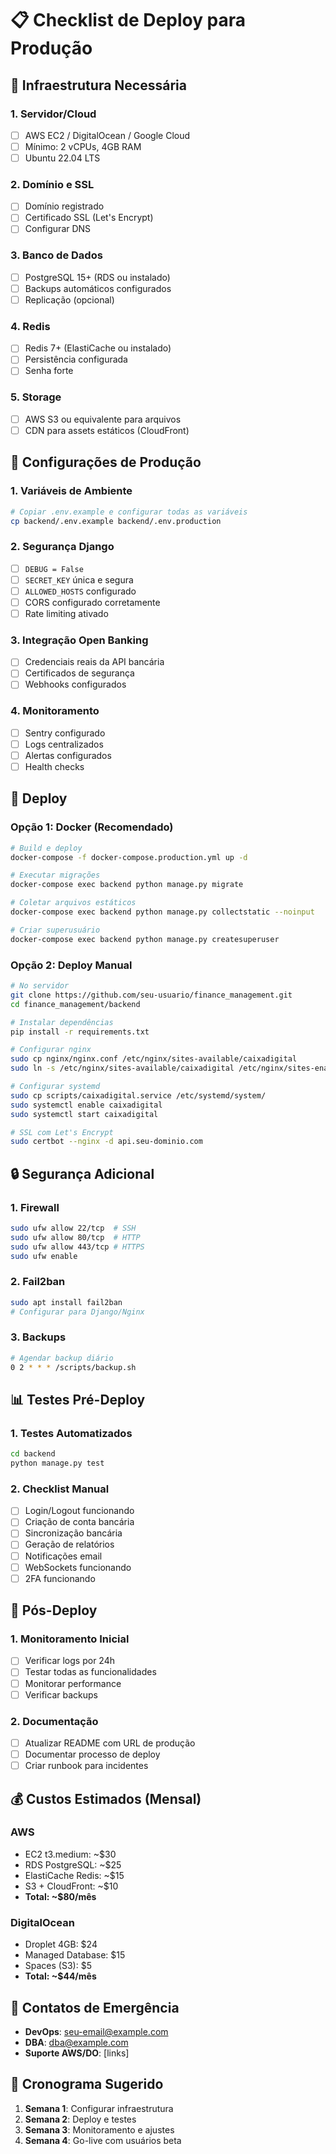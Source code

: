 # 📋 Checklist de Deploy para Produção

## 🔧 Infraestrutura Necessária

### 1. **Servidor/Cloud** 
- [ ] AWS EC2 / DigitalOcean / Google Cloud
- [ ] Mínimo: 2 vCPUs, 4GB RAM
- [ ] Ubuntu 22.04 LTS

### 2. **Domínio e SSL**
- [ ] Domínio registrado
- [ ] Certificado SSL (Let's Encrypt)
- [ ] Configurar DNS

### 3. **Banco de Dados**
- [ ] PostgreSQL 15+ (RDS ou instalado)
- [ ] Backups automáticos configurados
- [ ] Replicação (opcional)

### 4. **Redis**
- [ ] Redis 7+ (ElastiCache ou instalado)
- [ ] Persistência configurada
- [ ] Senha forte

### 5. **Storage**
- [ ] AWS S3 ou equivalente para arquivos
- [ ] CDN para assets estáticos (CloudFront)

## 📝 Configurações de Produção

### 1. **Variáveis de Ambiente**
```bash
# Copiar .env.example e configurar todas as variáveis
cp backend/.env.example backend/.env.production
```

### 2. **Segurança Django**
- [ ] `DEBUG = False`
- [ ] `SECRET_KEY` única e segura
- [ ] `ALLOWED_HOSTS` configurado
- [ ] CORS configurado corretamente
- [ ] Rate limiting ativado

### 3. **Integração Open Banking**
- [ ] Credenciais reais da API bancária
- [ ] Certificados de segurança
- [ ] Webhooks configurados

### 4. **Monitoramento**
- [ ] Sentry configurado
- [ ] Logs centralizados
- [ ] Alertas configurados
- [ ] Health checks

## 🚀 Deploy

### Opção 1: Docker (Recomendado)
```bash
# Build e deploy
docker-compose -f docker-compose.production.yml up -d

# Executar migrações
docker-compose exec backend python manage.py migrate

# Coletar arquivos estáticos
docker-compose exec backend python manage.py collectstatic --noinput

# Criar superusuário
docker-compose exec backend python manage.py createsuperuser
```

### Opção 2: Deploy Manual
```bash
# No servidor
git clone https://github.com/seu-usuario/finance_management.git
cd finance_management/backend

# Instalar dependências
pip install -r requirements.txt

# Configurar nginx
sudo cp nginx/nginx.conf /etc/nginx/sites-available/caixadigital
sudo ln -s /etc/nginx/sites-available/caixadigital /etc/nginx/sites-enabled/

# Configurar systemd
sudo cp scripts/caixadigital.service /etc/systemd/system/
sudo systemctl enable caixadigital
sudo systemctl start caixadigital

# SSL com Let's Encrypt
sudo certbot --nginx -d api.seu-dominio.com
```

## 🔒 Segurança Adicional

### 1. **Firewall**
```bash
sudo ufw allow 22/tcp  # SSH
sudo ufw allow 80/tcp  # HTTP
sudo ufw allow 443/tcp # HTTPS
sudo ufw enable
```

### 2. **Fail2ban**
```bash
sudo apt install fail2ban
# Configurar para Django/Nginx
```

### 3. **Backups**
```bash
# Agendar backup diário
0 2 * * * /scripts/backup.sh
```

## 📊 Testes Pré-Deploy

### 1. **Testes Automatizados**
```bash
cd backend
python manage.py test
```

### 2. **Checklist Manual**
- [ ] Login/Logout funcionando
- [ ] Criação de conta bancária
- [ ] Sincronização bancária
- [ ] Geração de relatórios
- [ ] Notificações email
- [ ] WebSockets funcionando
- [ ] 2FA funcionando

## 🎯 Pós-Deploy

### 1. **Monitoramento Inicial**
- [ ] Verificar logs por 24h
- [ ] Testar todas as funcionalidades
- [ ] Monitorar performance
- [ ] Verificar backups

### 2. **Documentação**
- [ ] Atualizar README com URL de produção
- [ ] Documentar processo de deploy
- [ ] Criar runbook para incidentes

## 💰 Custos Estimados (Mensal)

### AWS
- EC2 t3.medium: ~$30
- RDS PostgreSQL: ~$25
- ElastiCache Redis: ~$15
- S3 + CloudFront: ~$10
- **Total: ~$80/mês**

### DigitalOcean
- Droplet 4GB: $24
- Managed Database: $15
- Spaces (S3): $5
- **Total: ~$44/mês**

## 🚨 Contatos de Emergência

- **DevOps**: seu-email@example.com
- **DBA**: dba@example.com
- **Suporte AWS/DO**: [links]

## 📅 Cronograma Sugerido

1. **Semana 1**: Configurar infraestrutura
2. **Semana 2**: Deploy e testes
3. **Semana 3**: Monitoramento e ajustes
4. **Semana 4**: Go-live com usuários beta